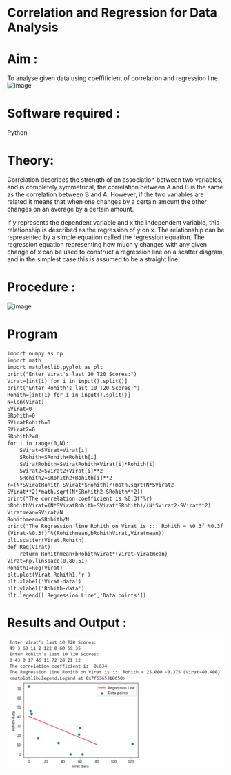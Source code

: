 # Correlation and Regression for Data Analysis
# Aim : 

To analyse given data using  coeffificient of correlation and regression line.
![image](https://user-images.githubusercontent.com/104613195/168224136-d6b64e64-7d3d-4775-9337-c8f96fe41f2d.png)


# Software required :  

Python

# Theory:

Correlation describes the strength of an association between two variables, and is completely symmetrical, the correlation between A and B is the same as the correlation between B and A. However, if the two variables are related it means that when one changes by a certain amount the other changes on an average by a certain amount.  

If y represents the dependent variable and x the independent variable, this relationship is described as the regression of y on x. The relationship can be represented by a simple equation called the regression equation. The regression equation representing how much y changes with any given change of x can be used to construct a regression line on a scatter diagram, and in the simplest case this is assumed to be a straight line.

# Procedure :

![image](https://user-images.githubusercontent.com/104613195/168225866-ac8f6610-bdc3-4ac2-a24e-2b24ba08e189.png)

# Program
```
import numpy as np
import math
import matplotlib.pyplot as plt
print("Enter Virat's last 10 T20 Scores:")
Virat=[int(i) for i in input().split()]
print("Enter Rohith's last 10 T20 Scores:")
Rohith=[int(i) for i in input().split()]
N=len(Virat)
SVirat=0
SRohith=0
SViratRohith=0
SVirat2=0
SRohith2=0
for i in range(0,N):
    SVirat=SVirat+Virat[i]
    SRohith=SRohith+Rohith[i]
    SViratRohith=SViratRohith+Virat[i]*Rohith[i]
    SVirat2=SVirat2+Virat[i]**2
    SRohith2=SRohith2+Rohith[i]**2
r=(N*SViratRohith-SVirat*SRohith)/(math.sqrt(N*SVirat2-SVirat**2)*math.sqrt(N*SRohith2-SRohith**2))
print("The correlation coefficient is %0.3f"%r)
bRohithVirat=(N*SViratRohith-SVirat*SRohith)/(N*SVirat2-SVirat**2)
Viratmean=SVirat/N
Rohithmean=SRohith/N
print("The Regression line Rohith on Virat is ::: Rohith = %0.3f %0.3f (Virat-%0.3f)"%(Rohithmean,bRohithVirat,Viratmean))
plt.scatter(Virat,Rohith)
def Reg(Virat):
    return Rohithmean+bRohithVirat*(Virat-Viratmean)
Virat=np.linspace(0,80,51)
Rohith1=Reg(Virat)
plt.plot(Virat,Rohith1,'r')
plt.xlabel('Virat-data')
plt.ylabel('Rohith-data')
plt.legend(['Regression Line','Data points'])
```




# Results and Output : 
![CORRELATION](corrlation1.png)
